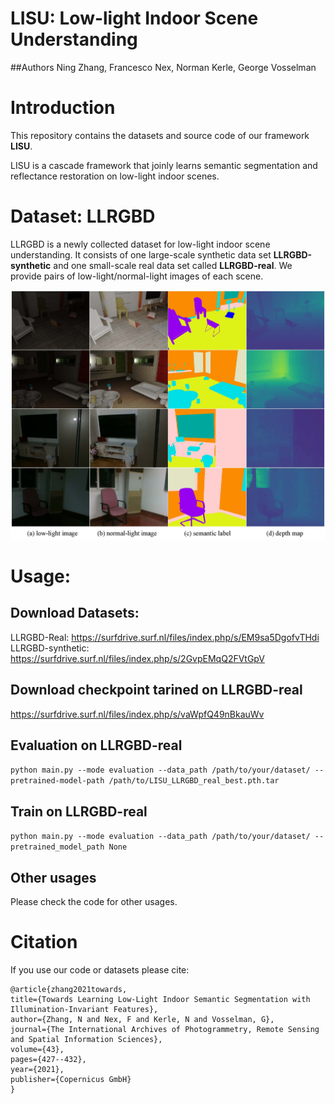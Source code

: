 # LISU: Low-light Indoor Scene Understanding

##Authors
Ning Zhang, Francesco Nex, Norman Kerle, George Vosselman

# Introduction
This repository contains the datasets and source code of our framework **LISU**.

LISU is a cascade framework that joinly learns semantic segmentation and reflectance restoration on low-light indoor scenes.

# Dataset: LLRGBD
LLRGBD is a newly collected dataset for low-light indoor scene understanding. It consists
of one large-scale synthetic data set **LLRGBD-synthetic** and one small-scale
real data set called **LLRGBD-real**. We provide pairs of low-light/normal-light images of each scene.

![dataset samples](pic/fig_samples.jpg)


# Usage:
## Download Datasets:
LLRGBD-Real: https://surfdrive.surf.nl/files/index.php/s/EM9sa5DgofvTHdi
LLRGBD-synthetic: https://surfdrive.surf.nl/files/index.php/s/2GvpEMqQ2FVtGpV


## Download checkpoint tarined on LLRGBD-real
https://surfdrive.surf.nl/files/index.php/s/vaWpfQ49nBkauWv

## Evaluation on LLRGBD-real
`python main.py --mode evaluation --data_path /path/to/your/dataset/ --pretrained-model-path /path/to/LISU_LLRGBD_real_best.pth.tar`

## Train on LLRGBD-real
`python main.py --mode evaluation --data_path /path/to/your/dataset/ --pretrained_model_path None`

## Other usages
Please check the code for other usages.


# Citation
If you use our code or datasets please cite:

    @article{zhang2021towards,
    title={Towards Learning Low-Light Indoor Semantic Segmentation with Illumination-Invariant Features},
    author={Zhang, N and Nex, F and Kerle, N and Vosselman, G},
    journal={The International Archives of Photogrammetry, Remote Sensing and Spatial Information Sciences},
    volume={43},
    pages={427--432},
    year={2021},
    publisher={Copernicus GmbH}
    }
    